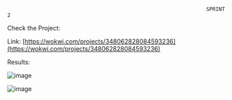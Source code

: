                                                                     SPRINT 2
  
  Check the Project:
         
  Link: [https://wokwi.com/projects/348062828084593236](https://wokwi.com/projects/348062828084593236) 
        
 
  Results:
                    
  ![image](https://user-images.githubusercontent.com/113611989/202504985-774228f7-1e88-4f6a-9b81-c823ae9cf3cb.png)

  
  ![image](https://user-images.githubusercontent.com/113611989/202505051-ecb921fb-5ee1-4ac4-80ae-cfda66b7aa72.png)

